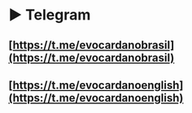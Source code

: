 # ▶ Telegram

## [https://t.me/evocardanobrasil](https://t.me/evocardanobrasil)

## [https://t.me/evocardanoenglish](https://t.me/evocardanoenglish)
